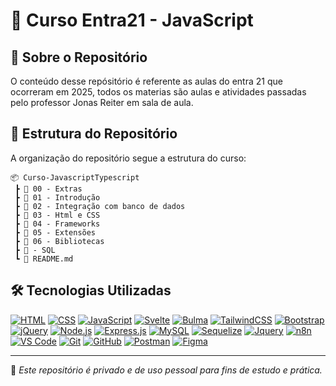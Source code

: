 # 📌 Curso Entra21 - JavaScript

## 📖 Sobre o Repositório

O conteúdo desse repósitório é referente as aulas do entra 21 que ocorreram em 2025, todos os materias são aulas e atividades passadas pelo professor Jonas Reiter em sala de aula.

## 📂 Estrutura do Repositório

A organização do repositório segue a estrutura do curso:

```text
📦 Curso-JavascriptTypescript
 ┣ 📂 00 - Extras
 ┣ 📂 01 - Introdução
 ┣ 📂 02 - Integração com banco de dados
 ┣ 📂 03 - Html e CSS
 ┣ 📂 04 - Frameworks
 ┣ 📂 05 - Extensões
 ┣ 📂 06 - Bibliotecas
 ┣ 📂 - SQL
 ┗ 📜 README.md
```

## 🛠️ Tecnologias Utilizadas

[![HTML](https://img.shields.io/badge/HTML5-E34F26?style=for-the-badge&logo=html5&logoColor=white)](https://developer.mozilla.org/docs/Web/HTML)
[![CSS](https://img.shields.io/badge/CSS3-1572B6?style=for-the-badge&logo=css3&logoColor=white)](https://developer.mozilla.org/docs/Web/CSS)
[![JavaScript](https://img.shields.io/badge/JavaScript-F7DF1E?style=for-the-badge&logo=javascript&logoColor=black)](https://developer.mozilla.org/docs/Web/JavaScript)
[![Svelte](https://img.shields.io/badge/Svelte-FF3E00?style=for-the-badge&logo=svelte&logoColor=white)](https://svelte.dev/)
[![Bulma](https://img.shields.io/badge/Bulma-00D1B2?style=for-the-badge&logo=bulma&logoColor=white)](https://bulma.io/)
[![TailwindCSS](https://img.shields.io/badge/Tailwind_CSS-06B6D4?style=for-the-badge&logo=tailwind-css&logoColor=white)](https://tailwindcss.com/)
[![Bootstrap](https://img.shields.io/badge/Bootstrap-7952B3?style=for-the-badge&logo=bootstrap&logoColor=white)](https://getbootstrap.com/)
[![jQuery](https://img.shields.io/badge/jQuery-0769AD?style=for-the-badge&logo=jquery&logoColor=white)](https://jquery.com/)
[![Node.js](https://img.shields.io/badge/Node.js-339933?style=for-the-badge&logo=nodedotjs&logoColor=white)](https://nodejs.org/)
[![Express.js](https://img.shields.io/badge/Express.js-000000?style=for-the-badge&logo=express&logoColor=white)](https://expressjs.com/)
[![MySQL](https://img.shields.io/badge/MySQL-4479A1?style=for-the-badge&logo=mysql&logoColor=white)](https://www.mysql.com/)
[![Sequelize](https://img.shields.io/badge/Sequelize-52B0E7?style=for-the-badge&logo=Sequelize&logoColor=white)](https://sequelize.org/)
[![Jquery](https://img.shields.io/badge/jQuery-0769AD.svg?style=for-the-badge&logo=jQuery&logoColor=white)](https://jquery.com/)
[![n8n](https://img.shields.io/badge/n8n-EA4B71.svg?style=for-the-badge&logo=n8n&logoColor=white)](https://n8n.io/)
[![VS Code](https://img.shields.io/badge/VS%20Code-007ACC?style=for-the-badge&logo=visual-studio-code&logoColor=white)](https://code.visualstudio.com/)
[![Git](https://img.shields.io/badge/Git-F05032?style=for-the-badge&logo=git&logoColor=white)](https://git-scm.com/)
[![GitHub](https://img.shields.io/badge/GitHub-181717?style=for-the-badge&logo=github&logoColor=white)](https://github.com/)
[![Postman](https://img.shields.io/badge/Postman-FF6C37?style=for-the-badge&logo=postman&logoColor=white)](https://www.postman.com/)
[![Figma](https://img.shields.io/badge/Figma-F24E1E?style=for-the-badge&logo=figma&logoColor=white)](https://www.figma.com/)

---

📌 _Este repositório é privado e de uso pessoal para fins de estudo e prática._

